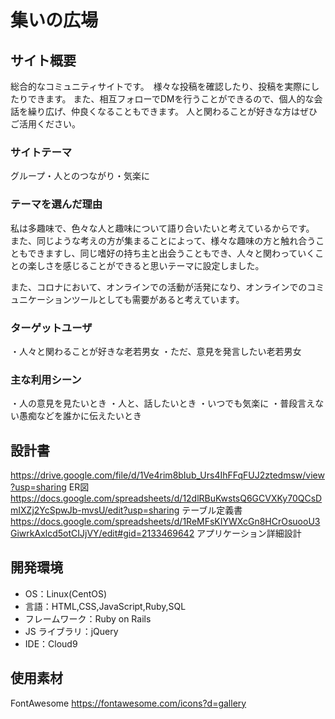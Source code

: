 # 集いの広場

## サイト概要
総合的なコミュニティサイトです。　様々な投稿を確認したり、投稿を実際にしたりできます。
また、相互フォローでDMを行うことができるので、個人的な会話を繰り広げ、仲良くなることもできます。
人と関わることが好きな方はぜひご活用ください。

### サイトテーマ

グループ・人とのつながり・気楽に

### テーマを選んだ理由

私は多趣味で、色々な人と趣味について語り合いたいと考えているからです。
また、同じような考えの方が集まることによって、様々な趣味の方と触れ合うこともできますし、同じ嗜好の持ち主と出会うこともでき、人々と関わっていくことの楽しさを感じることができると思いテーマに設定しました。

また、コロナにおいて、オンラインでの活動が活発になり、オンラインでのコミュニケーションツールとしても需要があると考えています。


### ターゲットユーザ

・人々と関わることが好きな老若男女
・ただ、意見を発言したい老若男女

### 主な利用シーン

・人の意見を見たいとき
・人と、話したいとき
・いつでも気楽に
・普段言えない愚痴などを誰かに伝えたいとき

## 設計書

https://drive.google.com/file/d/1Ve4rim8bIub_Urs4IhFFqFUJ2ztedmsw/view?usp=sharing   ER図
https://docs.google.com/spreadsheets/d/12dlRBuKwstsQ6GCVXKy70QCsDmIXZj2YcSpwJb-mvsU/edit?usp=sharing   テーブル定義書
https://docs.google.com/spreadsheets/d/1ReMFsKIYWXcGn8HCrOsuooU3GiwrkAxlcd5otCIJjVY/edit#gid=2133469642   アプリケーション詳細設計

## 開発環境

- OS：Linux(CentOS)
- 言語：HTML,CSS,JavaScript,Ruby,SQL
- フレームワーク：Ruby on Rails
- JS ライブラリ：jQuery
- IDE：Cloud9

## 使用素材

FontAwesome   https://fontawesome.com/icons?d=gallery
